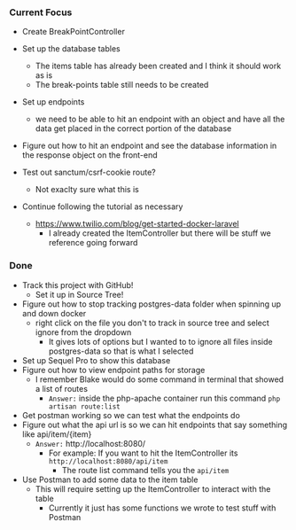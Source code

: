 ### Current Focus
* Create BreakPointController
* Set up the database tables
    * The items table has already been created and I think it should work as is
    * The break-points table still needs to be created
* Set up endpoints
    * we need to be able to hit an endpoint with an object and have all the data get placed in the correct portion of the database
* Figure out how to hit an endpoint and see the database information in the response object on the front-end
* Test out sanctum/csrf-cookie route?
    * Not exaclty sure what this is

* Continue following the tutorial as necessary
    * https://www.twilio.com/blog/get-started-docker-laravel
        * I already created the ItemController but there will be stuff we reference going forward

### Done
* Track this project with GitHub!
    * Set it up in Source Tree!
* Figure out how to stop tracking postgres-data folder when spinning up and down docker
    * right click on the file you don't to track in source tree and select ignore from the dropdown
        * It gives lots of options but I wanted to to ignore all files inside postgres-data so that is what I selected
* Set up Sequel Pro to show this database
* Figure out how to view endpoint paths for storage
    * I remember Blake would do some command in terminal that showed a list of routes
        * `Answer:` inside the php-apache container run this command `php artisan route:list`
* Get postman working so we can test what the endpoints do
* Figure out what the api url is so we can hit endpoints that say something like api/item/{item}
    * `Answer:` http://localhost:8080/
        * For example: If you want to hit the ItemController its `http://localhost:8080/api/item`
            * The route list command tells you the `api/item` 
* Use Postman to add some data to the item table
    * This will require setting up the ItemController to interact with the table
        * Currently it just has some functions we wrote to test stuff with Postman
